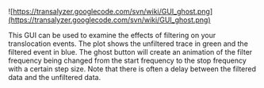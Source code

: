 ![https://transalyzer.googlecode.com/svn/wiki/GUI_ghost.png](https://transalyzer.googlecode.com/svn/wiki/GUI_ghost.png)

This GUI can be used to examine the effects of filtering on your translocation events. The plot shows the unfiltered trace in green and the filtered event in blue. The ghost button will create an animation of the filter frequency being changed from the start frequency to the stop frequency with a certain step size. Note that there is often a delay between the filtered data and the unfiltered data.